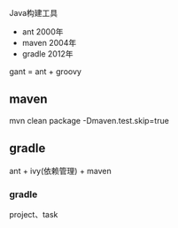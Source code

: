 
Java构建工具
- ant 2000年
- maven 2004年
- gradle 2012年

gant = ant + groovy

## maven
mvn  clean package  -Dmaven.test.skip=true

## gradle
ant + ivy(依赖管理) + maven

### gradle
project、task